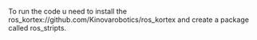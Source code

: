 
To run the code u need to install the ros_kortex://github.com/Kinovarobotics/ros_kortex and create a package called ros_stripts.
